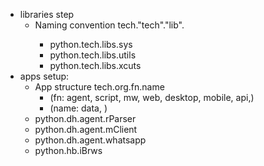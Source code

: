   - libraries step
    - Naming convention tech."tech"."lib".<fn>
      - python.tech.libs.sys
      - python.tech.libs.utils
      - python.tech.libs.xcuts
  - apps setup: 
    - App structure tech.org.fn.name 
      - (fn: agent, script, mw, web, desktop, mobile, api,)
      - (name: data, <biz>)
    - python.dh.agent.rParser
    - python.dh.agent.mClient
    - python.dh.agent.whatsapp
    - python.hb.iBrws